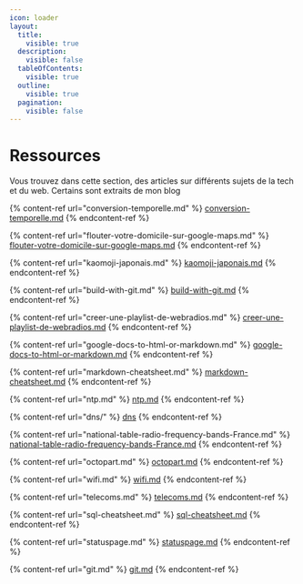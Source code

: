 ```yaml
---
icon: loader
layout:
  title:
    visible: true
  description:
    visible: false
  tableOfContents:
    visible: true
  outline:
    visible: true
  pagination:
    visible: false
---
```


# Ressources

Vous trouvez dans cette section, des articles sur différents sujets de la tech et du web. Certains sont extraits de mon blog

{% content-ref url="conversion-temporelle.md" %}
[conversion-temporelle.md](conversion-temporelle.md)
{% endcontent-ref %}

{% content-ref url="flouter-votre-domicile-sur-google-maps.md" %}
[flouter-votre-domicile-sur-google-maps.md](flouter-votre-domicile-sur-google-maps.md)
{% endcontent-ref %}

{% content-ref url="kaomoji-japonais.md" %}
[kaomoji-japonais.md](kaomoji-japonais.md)
{% endcontent-ref %}

{% content-ref url="build-with-git.md" %}
[build-with-git.md](build-with-git.md)
{% endcontent-ref %}

{% content-ref url="creer-une-playlist-de-webradios.md" %}
[creer-une-playlist-de-webradios.md](creer-une-playlist-de-webradios.md)
{% endcontent-ref %}

{% content-ref url="google-docs-to-html-or-markdown.md" %}
[google-docs-to-html-or-markdown.md](google-docs-to-html-or-markdown.md)
{% endcontent-ref %}

{% content-ref url="markdown-cheatsheet.md" %}
[markdown-cheatsheet.md](markdown-cheatsheet.md)
{% endcontent-ref %}

{% content-ref url="ntp.md" %}
[ntp.md](ntp.md)
{% endcontent-ref %}

{% content-ref url="dns/" %}
[dns](dns/)
{% endcontent-ref %}

{% content-ref url="national-table-radio-frequency-bands-France.md" %}
[national-table-radio-frequency-bands-France.md](national-table-radio-frequency-bands-France.md)
{% endcontent-ref %}

{% content-ref url="octopart.md" %}
[octopart.md](octopart.md)
{% endcontent-ref %}

{% content-ref url="wifi.md" %}
[wifi.md](wifi.md)
{% endcontent-ref %}

{% content-ref url="telecoms.md" %}
[telecoms.md](telecoms.md)
{% endcontent-ref %}

{% content-ref url="sql-cheatsheet.md" %}
[sql-cheatsheet.md](sql-cheatsheet.md)
{% endcontent-ref %}

{% content-ref url="statuspage.md" %}
[statuspage.md](statuspage.md)
{% endcontent-ref %}

{% content-ref url="git.md" %}
[git.md](git.md)
{% endcontent-ref %}
